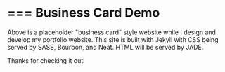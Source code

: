 ===
Business Card Demo
===

Above is a placeholder "business card" style website while I design and develop my portfolio website.  This site is built with Jekyll with CSS being served by SASS, Bourbon, and Neat.  HTML will be served by JADE.

Thanks for checking it out!
